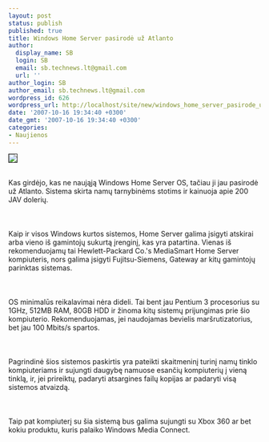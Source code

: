 ```yaml
---
layout: post
status: publish
published: true
title: Windows Home Server pasirodė už Atlanto
author:
  display_name: SB
  login: SB
  email: sb.technews.lt@gmail.com
  url: ''
author_login: SB
author_email: sb.technews.lt@gmail.com
wordpress_id: 626
wordpress_url: http://localhost/site/new/windows_home_server_pasirode_uz_atlanto/
date: '2007-10-16 19:34:40 +0300'
date_gmt: '2007-10-16 19:34:40 +0300'
categories:
- Naujienos
---
```

<div class="imgright"><img src="http://tbn0.google.com/images?q=tbn:RcwcJvdadK3ZHM:http://www.windowsportal.cz/Portals/0/Blog/Files/unor/home-server-logo.gif" border="1"></div>
<p><br>Kas girdėjo, kas ne naująją Windows Home Server OS, tačiau ji jau pasirodė už Atlanto. Sistema skirta namų tarnybinėms stotims ir kainuoja apie 200 JAV dolerių.<br />
<br><br />
<br>Kaip ir visos Windows kurtos sistemos, Home Server galima įsigyti atskirai arba vieno iš gamintojų sukurtą įrenginį, kas yra patartina. Vienas iš rekomenduojamų tai Hewlett-Packard Co.'s MediaSmart Home Server kompiuteris, nors galima įsigyti Fujitsu-Siemens, Gateway ar kitų gamintojų parinktas sistemas.<br />
<br><br />
<br>OS minimalūs reikalavimai nėra dideli. Tai bent jau Pentium 3 procesorius su 1GHz, 512MB RAM, 80GB HDD ir žinoma kitų sistemų prijungimas prie šio kompiuterio. Rekomenduojamas, jei naudojamas bevielis maršrutizatorius, bet jau 100 Mbits/s spartos.<br />
<br><br />
<br>Pagrindinė šios sistemos paskirtis yra pateikti skaitmeninį turinį namų tinklo kompiuteriams ir sujungti daugybę namuose esančių kompiuterių į vieną tinklą, ir, jei prireiktų, padaryti atsargines failų kopijas ar padaryti visą sistemos atvaizdą.<br />
<br><br />
<br>Taip pat kompiuterį su šia sistemą bus galima sujungti su Xbox 360 ar bet kokiu produktu, kuris palaiko Windows Media Connect.<br />
<br></p>
